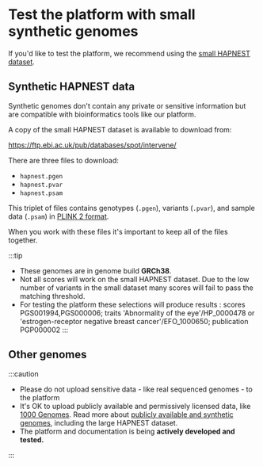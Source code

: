 # Test the platform with small synthetic genomes

If you'd like to test the platform, we recommend using the [small HAPNEST dataset](https://pubmed.ncbi.nlm.nih.gov/37647640/).

## Synthetic HAPNEST data

Synthetic genomes don't contain any private or sensitive information but are compatible with bioinformatics tools like our platform.

A copy of the small HAPNEST dataset is available to download from:

https://ftp.ebi.ac.uk/pub/databases/spot/intervene/

There are three files to download:

* `hapnest.pgen`
* `hapnest.pvar`
* `hapnest.psam`

This triplet of files contains genotypes (`.pgen`), variants (`.pvar`), and sample data (`.psam`) in [PLINK 2 format](https://www.cog-genomics.org/plink/2.0/).

When you work with these files it's important to keep all of the files together.

:::tip
* These genomes are in genome build **GRCh38**.
* Not all scores will work on the small HAPNEST dataset. Due to the low number of variants in the small dataset many scores will fail to pass the matching threshold.
* For testing the platform these selections will produce results : scores PGS001994,PGS000006; traits 'Abnormality of the eye'/HP_0000478 or 'estrogen-receptor negative breast cancer'/EFO_1000650; publication PGP000002
:::

## Other genomes

:::caution

* Please do not upload sensitive data - like real sequenced genomes - to the platform
* It's OK to upload publicly available and permissively licensed data, like [1000 Genomes](https://www.cog-genomics.org/plink/2.0/resources). Read more about [publicly available and synthetic genomes](https://methods.geneticscores.org/tutorials/synthetic.html), including the large HAPNEST dataset.
* The platform and documentation is being **actively developed and tested.**

:::
